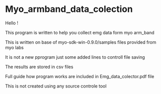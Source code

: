 # Myo_armband_data_colection
Hello !

This program is written to help you collect emg data form myo arm_band

This is written on base of myo-sdk-win-0.9.0/samples files provided from myo labs

It is not a new pprogram just some added lines to controll file saving

The results are stored in csv files

Full guide how program works are included in Emg_data_colector.pdf file

This is not created using any source controle tool

